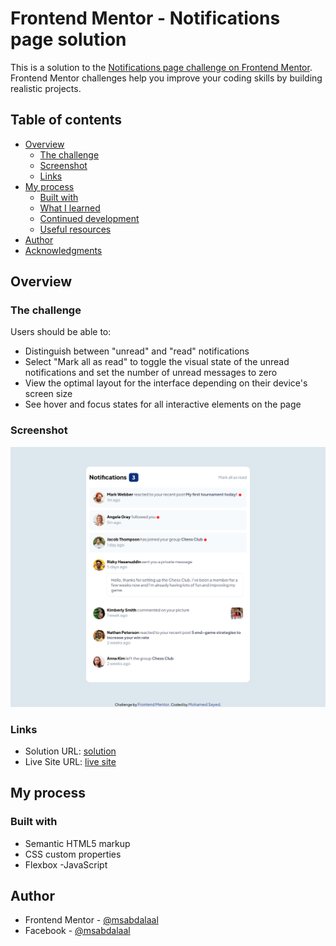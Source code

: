 # Frontend Mentor - Notifications page solution

This is a solution to the [Notifications page challenge on Frontend Mentor](https://www.frontendmentor.io/challenges/notifications-page-DqK5QAmKbC). Frontend Mentor challenges help you improve your coding skills by building realistic projects. 

## Table of contents

- [Overview](#overview)
  - [The challenge](#the-challenge)
  - [Screenshot](#screenshot)
  - [Links](#links)
- [My process](#my-process)
  - [Built with](#built-with)
  - [What I learned](#what-i-learned)
  - [Continued development](#continued-development)
  - [Useful resources](#useful-resources)
- [Author](#author)
- [Acknowledgments](#acknowledgments)

## Overview

### The challenge

Users should be able to:

- Distinguish between "unread" and "read" notifications
- Select "Mark all as read" to toggle the visual state of the unread notifications and set the number of unread messages to zero
- View the optimal layout for the interface depending on their device's screen size
- See hover and focus states for all interactive elements on the page

### Screenshot

![](./screenshot.jpg)

### Links

- Solution URL: [solution](https://github.com/msabdalaal/notifications-page-main)
- Live Site URL: [live site](https://msabdalaal.github.io/notifications-page-main/)

## My process

### Built with

- Semantic HTML5 markup
- CSS custom properties
- Flexbox
-JavaScript
## Author
- Frontend Mentor - [@msabdalaal](https://www.frontendmentor.io/profile/msabdalaal)
- Facebook - [@msabdalaal](https://www.facebook.com/msabdalaal)